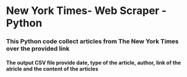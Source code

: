 # New York Times- Web Scraper - Python
### This Python code collect articles from The New York Times over the provided link
#### The output CSV file provide date, type of the article, author, link of the atricle and the content of the articles
